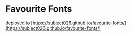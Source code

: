 # Favourite Fonts

deployed to [https://subject026.github.io/favourite-fonts/](https://subject026.github.io/favourite-fonts/)
